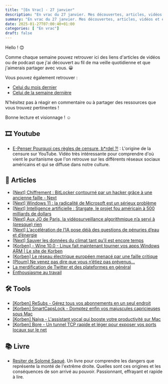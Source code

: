 ```yaml
---
title: "[En Vrac] - 27 janvier"
description: "En vrac du 27 janvier. Mes découvertes, articles, vidéos et écoute qui m'ont intéressé et que je veux partager."
summary: "En vrac du 27 janvier. Mes découvertes, articles, vidéos et écoute qui m'ont intéressé et que je veux partager."
date: 2025-01-27T07:00:40+01:00
categories: [ "En vrac"]
draft: false
---
```


Hello ! 😊

Comme chaque semaine pouvez retrouver ici des liens d'articles de vidéos ou de podcast que j'ai découvert au fil de ma veille quotidienne et que j'aimerais partager avec vous. 😀

Vous pouvez également retrouver :
- [Celui du mois dernier](https://blog.victorprouff.fr/posts/2025-01-02-en-vrac-d%C3%A9cembre-2024/)
- [Celui de la semaine dernière](https://blog.victorprouff.fr/posts/2025-01-19-envrac/)

N'hésitez pas à réagir en commentaire ou à partager des ressources que vous trouvez pertinentes !

Bonne lecture et visionnage ! ☺️

## 🎞️ Youtube
- [E-Penser Pourquoi ces règles de censure, b*rdel ?!](https://www.youtube.com/watch?v=B6GWoJTDttU) : L'origine de la censure sur YouTube. Vidéo très intéressante pour comprendre d'où vient le puritanisme que l'on retrouve sur les différents réseaux sociaux américains et qui se diffuse dans notre culture.

## 📖 Articles
- [[Next] Chiffrement : BitLocker contourné par un hacker grâce à une ancienne faille - Next](https://next.ink/163805/chiffrement-bitlocker-contourne-par-un-hacker-grace-a-une-ancienne-faille/)
- [[Next] Windows 11 : la radicalité de Microsoft est un sérieux problème](https://next.ink/166454/edito-windows-11-la-radicalite-de-microsoft-est-un-serieux-probleme/)
- [[Next] Intelligence artificielle : Stargate, le projet fou américain à 500 milliards de dollars](https://next.ink/166568/intelligence-artificielle-stargate-le-projet-fou-americain-a-500-milliards-de-dollars/)
- [[Next] Aux JO de Paris, la vidéosurveillance algorithmique n’a servi à (presque) rien](https://next.ink/165699/aux-jo-de-paris-la-videosurveillance-algorithmique-na-servi-a-presque-rien/)
- [[Next] L’accélération de l’IA pose déjà des questions de pénuries d’eau et d’énergie](https://next.ink/165467/lacceleration-de-lia-pose-deja-des-questions-de-penuries-deau-et-denergie/)
- [[Next] Sauver les données du climat tant qu’il est encore temps](https://next.ink/166421/sauver-les-donnees-du-climat-tant-quil-est-encore-temps/)
- [[Korben] - Wine 10.0 - Linux fait maintenant tourner vos apps Windows ARM | Le site de Korben](https://korben.info/wine-10-0-linux-fait-tourner-apps-windows-arm.html)
- [[Korben] Le réseau électrique européen menacé par une faille critique](https://korben.info/faille-securite-reseau-electrique-europe-controle-radio.html)
- [[Ploum] Ne venez pas dire que vous n’étiez pas prévenus…](https://ploum.net/2025-01-20-vous-etiez-prevenus.html)
- [La merdification de Twitter et des plateformes en général](https://www.standblog.org/blog/post/2025/01/23/La-merdification-de-Twitter-et-des-plateformes-en-general)
- [Enthousiasme au travail](https://sroccaserra.srht.site/pages/2023-12-18_Enthousiasme_au_travail.html)

## 🛠️ Tools
- [[Korben] ReSubs - Gérez tous vos abonnements en un seul endroit](https://korben.info/resubs-gestionnaire-abonnements-suivi-depenses.html)
- [[Korben] SmartCapsLock - Domptez enfin vos majuscules capricieuses sous Mac](https://korben.info/smartcapslock-domptez-touches-majuscules-mac.html)
- [[Korben] Najva - L'assistant vocal qui booste votre productivité sur Mac](https://korben.info/najva-assistant-vocal-productivite-mac.html)
- [[Korben] Bore - Un tunnel TCP rapide et léger pour exposer vos ports locaux sur le net](https://korben.info/bore-tunnel-tcp-rapide-leger-ports-locaux.html)

## 📚 Livre
- [Resiter de Solomé Saqué](https://www.placedeslibraires.fr/livre/9782228937597-resister-salome-saque/). Un livre pour comprendre les dangers que représente la monté de l'extrême droite. Quelles sont ces origines et les conséquences de son arrivé au pouvoir. Passionnant, effrayant et rapide à lire.
